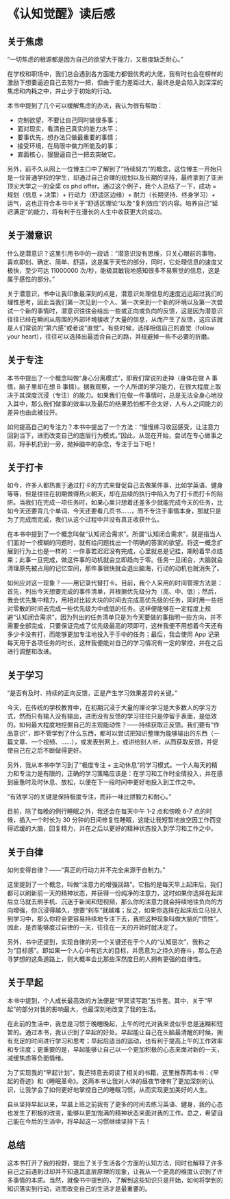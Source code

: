 # 《认知觉醒》读后感

## 关于焦虑

“一切焦虑的根源都是因为自己的欲望大于能力，又极度缺乏耐心。”

在学校和职场中，我们总会遇到各方面能力都很优秀的大佬，我有时也会在榜样的激励下想要逼迫自己去努力一把，但由于能力差距过大，最终总是会陷入到深深的焦虑和内耗之中，并止步于初始的行动。

本书中提到了几个可以缓解焦虑的办法，我认为很有帮助：

- 克制欲望，不要让自己同时做很多事；
- 面对现实，看清自己真实的能力水平；
- 要事优先，想办法只做最重要的事情；
- 接受环境，在局限中做力所能及的事；
- 直面核心，狠狠逼自己一把去突破它。

另外，前不久从网上一位博主口中了解到了“持续努力”的概念，这位博主一开始只是一位普通学校的学生，却通过自己合理的规划以及长期的坚持，最终拿到了亚洲顶尖大学之一的全奖 cs phd offer。通过这个例子，我个人总结了一下，成功 = 规划（信息 + 决策）+ 行动力（舒适区边缘）+ 耐力（长期坚持、终身学习）+ 运气，这也正符合本书中关于”舒适区理论“以及“复利效应”的内容。培养自己“延迟满足”的能力，将有利于在漫长的人生中收获更大的成功。

## 关于潜意识

什么是潜意识？这里引用书中的一段话：“潜意识没有思维，只关心眼前的事物，喜欢即刻、确定、简单、舒适，这是属于天性的部分，同时，它处理信息的速度又极快，至少可达 11000000 次/秒，能极其敏锐地感知很多不易察觉的信息，这是属于感性的部分。”

关于潜意识，书中让我印象最深刻的点是，潜意识处理信息的速度远远超过我们的理性思考，因此当我们第一次见到一个人、第一次来到一个新的环境以及第一次尝试一个新的事情时，潜意识往往会给出一些或正向或负向的反馈，这是因为潜意识往往已经在瞬间从周围的外部环境接收了大量的信息，从而产生了反馈，这应该就是人们常说的“第六感”或者说“直觉”。有些时候，选择相信自己的直觉（follow your heart），往往可以选择出最适合自己的路，并规避掉一些不必要的折磨。

## 关于专注

本书中提出了一个概念叫做“身心分离模式”，即我们常说的走神（身体在做 A 事情，脑子里却在想 B 事情）。据我观察，一个人所谓的学习能力，在很大程度上取决于其深度沉浸（专注）的能力。如果我们在做一件事情时，总是无法全身心地投入其中，那么我们做事的效率以及最后的结果恐怕都不会太好，人与人之间能力的差异也由此被拉开。

如何提高自己的专注力？本书中提出了一个方法：“慢慢练习收回感受，让注意力回到当下，进而改变自己的底层行为模式。”因此，从现在开始，尝试在专心做事之前，将手机扔到一旁，抛掉脑中的杂念，专注于当下吧！

## 关于打卡

如今，许多人都热衷于通过打卡的方式来督促自己去做某件事，比如学英语、健身等等，但是往往在初期做得热火朝天，却在后续的执行中陷入为了打卡而打卡的陷阱。当我们在完成一项任务时，如果心里只想着还差多少就能完成今天的任务，比如今天还要背几个单词、今天还要看几页书……，而不专注于事情本身，那就只是为了完成而完成，我们从这个过程中并没有真正收获什么。

在本书中提到了一个概念叫做“认知闭合需求”。所谓“认知闭合需求”，就是指当人们面对一个模糊的问题时，就有给问题找出一个明确的答案的欲望。将这一概念扩展到行为上也是一样的：一件事若迟迟没有完成，心里就总是记挂，期盼着早点结束；此事一旦完成，做这件事的动机就会立即趋向于零。任务一旦闭合，大脑就会清理原先被占用的记忆空间，那件事很快就会退出脑海，行动的动机也就消失了。

如何应对这一现象？——用记录代替打卡。目前，我个人采用的时间管理方法是：首先，列出今天想要完成的事件清单，并根据优先级分为（高、中、低）；然后，我会优先集中精力，用相对比较大块的时间去完成高优先级的任务，同时用一些相对零散的时间去完成一些优先级为中或低的任务。这样便能够在一定程度上规避“认知闭合需求”，因为列出的任务清单只是为今天要做的事指明一些方向，并不需要全部完成，只要保证完成了优先级最高的项即可，这样我便不用想着今天还有多少卡没有打，而能够更加专注地投入于手中的任务；最后，我会使用 App 记录每天用于各项任务的时长，这样我便能对自己的学习情况有一定的掌控，并在之后进行调整和改进。

## 关于学习

“是否有及时、持续的正向反馈，正是产生学习效果差异的关键。”

今天，在传统的学校教育中，在初期沉浸于大量的理论学习是大多数人的学习方式，然而只有输入没有输出，进而没有反馈的学习往往只是停留于表面，是低效的。如何最大程度地挖掘自己的主观能动性？——持续获取正反馈。我们要有“作品意识”，即不管学到了什么东西，都可以尝试把知识整理为能够输出的东西（一篇文章、一个视频、……），或发表到网上，或讲给别人听，从而获取反馈，并促使自己在之后不断做得更好。

另外，我从本书中学习到了“极度专注 + 主动休息”的学习模式。一个人每天的精力和专注力是有限的，正确的学习策略应该是：在学习和工作时全情投入，并在感到疲惫时及时休息、放松，以便在下一段时间中更好地投入到工作之中。

“有效学习的关键是保持极度专注，而非一味比拼毅力和耐心。”

目前，除了每晚的例行睡眠之外，我还会在每天中午 1-2 点和傍晚 6-7 点的时候，插入一个时长为 30 分钟的日间修复性睡眠，这能让我短暂地放空因工作而变得迟缓的大脑，回复精力，并在之后以更好的精神状态投入到学习和工作之中。

## 关于自律

如何变得自律？——“真正的行动力并不完全来源于自制力。”

这里提到了一个概念，叫做“注意力的增强回路”。它指的是每天早上起床后，我们都可以刷新前一天的精神状态，并获得一份纯净的注意力，这时如果你选择在起床后立马就去刷手机、沉迷于新闻和短视频，那么你的注意力就会持续地往负向的方向增强，你沉浸得越久，想要“刹车”就越难；反之，如果你选择在起床后立马投入到学习中，那么你将会更容易持续地专注下去，我把这种现象叫做大脑的“惯性”。因此，是否能够度过自律的一天，往往在一天的开始时就决定了。

另外，书中还提到，实现自律的另一个关键还在于个人的“认知层次”，我称之为“目标感”。即如果一个人心中有远大的目标，并愿意为之持久的奋斗，那么在追寻梦想的这条道路上，则大概率会比那些浑然度日的人拥有更强的自律性。

## 关于早起

本书中提到，个人成长最高效的方法便是“早冥读写跑”五件套。其中，关于“早起”的部分对我的影响最大，也最深刻地改变了我的生活。

在此前的生活中，我总是习惯于晚睡晚起，上午的时光对我来说似乎总是迷糊和短暂的。通过本书，我认识到了早起的好处。早起能让自己在头脑最清醒的时候，拥有充足的时间进行学习和思考；早起后适当的运动，也有利于提高上午的工作效率和专注度；更重要的是，早起能够让自己以一个更加积极的心态来面对新的一天，减缓焦虑等负面情绪。

为了实现我的“早起计划”，我还特意去阅读了相关的书籍，这里推荐两本书：《早起的奇迹》和《睡眠革命》。这两本书让我对人体的昼夜节律有了更加深刻的认识，让我学会了如何更好地掌控自己的睡眠习惯，从而实现更加美好的人生。

自从坚持早起以来，早晨上班之前我有了更多的时间去练习英语、健身，我的心态也发生了积极的改变，能够以更加饱满的精神状态来面对我的工作。总之，希望自己能在今后的生活中，将早起这一习惯继续坚持下去！

## 总结

这本书打开了我的视野，提出了关于生活各个方面的认知方法，同时也解释了许多自己之前遇到过却并不知道其底层原理的现象，让我从一个更高的维度认识到了许多事情的本质。当然，就像书中提到的，了解到这些知识只是开始，如何将学到的知识落实到行动，进而改变自己的生活才是最重要的。